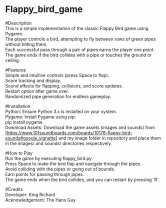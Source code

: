 # Flappy_bird_game

#Description  
This is a simple implementation of the classic Flappy Bird game using Pygame.   
The player controls a bird, attempting to fly between rows of green pipes without hitting them.   
Each successful pass through a pair of pipes earns the player one point.   
The game ends if the bird collides with a pipe or touches the ground or ceiling.  

#Features  
Simple and intuitive controls (press Space to flap).  
Score tracking and display.  
Sound effects for flapping, collisions, and score updates.  
Restart option after game over.  
Randomized pipe generation for endless gameplay.  

#Installation  
Python: Ensure Python 3.x is installed on your system.  
Pygame: Install Pygame using pip:  
pip install pygame  
Download Assets: Download the game assets (images and sounds) from [https://www.101soundboards.com/boards/10178-flappy-bird-sounds#google_vignette] and my image folder in repository and place them in the images/ and sounds/ directories respectively.  
  
#How to Play  
Run the game by executing flappy_bird.py.  
Press Space to make the bird flap and navigate through the pipes.  
Avoid colliding with the pipes or going out of bounds.  
Earn points for passing through pipes.  
The game ends when the bird collides, and you can restart by pressing 'R'.  
  
#Credits  
Developer: King Richard  
Acknowledgement: The Hans Guy
